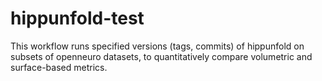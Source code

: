 # hippunfold-test

This workflow runs specified versions (tags, commits) of hippunfold on subsets of openneuro datasets, to quantitatively compare volumetric and surface-based metrics.

